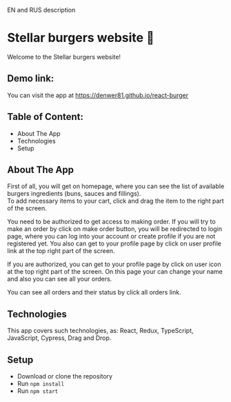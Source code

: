 EN and RUS description

# Stellar burgers website :rocket:  

Welcome to the Stellar burgers website!

## Demo link:  

You can visit the app at https://denwer81.github.io/react-burger

## Table of Content:  

* About The App   
* Technologies  
* Setup  

## About The App  

First of all, you will get on homepage, where you can see the list of available burgers ingredients (buns, sauces and fillings).  
To add necessary items to your cart, click and drag the item to the right part of the screen. 

You need to be authorized to get access to making order. If you will try to make an order by click on make order button, you will be redirected to login page, where you can log into your account or create profile if you are not registered yet. You also can get to your profile page by click on user profile link at the top right part of the screen.  

If you are authorized, you can get to your profile page by click on user icon at the top right part of the screen. On this page your can change your name and also you can see all your orders.  

You can see all orders and their status by click all orders link.  

## Technologies  

This app covers such technologies, as: React, Redux, TypeScript, JavaScript, Cypress, Drag and Drop.  

## Setup

* Download or clone the repository
* Run ```npm install```
* Run ```npm start```